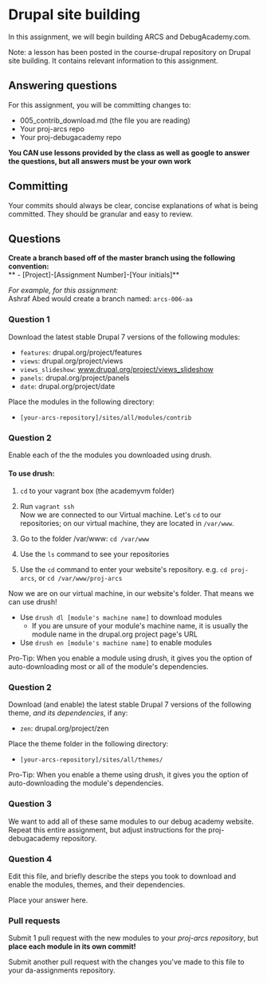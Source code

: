 # Drupal site building
In this assignment, we will begin building ARCS and DebugAcademy.com.  

Note: a lesson has been posted in the course-drupal repository on Drupal site building. It contains relevant information to this assignment.  

## Answering questions
For this assignment, you will be committing changes to:  
- 005_contrib_download.md (the file you are reading)  
- Your proj-arcs repo  
- Your proj-debugacademy repo  

**You CAN use lessons provided by the class as well as google to answer the questions, but all answers must be your own work**  

## Committing
Your commits should always be clear, concise explanations of what is being committed. They should be granular and easy to review.  

## Questions
**Create a branch based off of the master branch using the following convention:**  
** - [Project]-[Assignment Number]-[Your initials]**  

*For example, for this assignment:*  
Ashraf Abed would create a branch named: ```arcs-006-aa```  

### Question 1
Download the latest stable Drupal 7 versions of the following modules:  
- `features`: drupal.org/project/features  
- `views`: drupal.org/project/views  
- `views_slideshow`: www.drupal.org/project/views_slideshow
- `panels`: drupal.org/project/panels  
- `date`: drupal.org/project/date  

Place the modules in the following directory:  
- `[your-arcs-repository]/sites/all/modules/contrib`  

### Question 2
Enable each of the the modules you downloaded using drush.  

#### To use drush:
1. `cd` to your vagrant box (the academyvm folder)  
2. Run `vagrant ssh`  
Now we are connected to our Virtual machine. Let's `cd` to our repositories; on our virtual machine, they are located in `/var/www`.

1. Go to the folder /var/www: `cd /var/www`
2. Use the `ls` command to see your repositories
3. Use the `cd` command to enter your website's repository. e.g. `cd proj-arcs`, or `cd /var/www/proj-arcs`

Now we are on our virtual machine, in our website's folder. That means we can use drush!
- Use `drush dl [module's machine name]` to download modules
  - If you are unsure of your module's machine name, it is usually the module name in the drupal.org project page's URL  
- Use `drush en [module's machine name]` to enable modules

Pro-Tip: When you enable a module using drush, it gives you the option of auto-downloading most or all of the module's dependencies.  

### Question 2
Download (and enable) the latest stable Drupal 7 versions of the following theme, *and its dependencies*, if any:  
- `zen`: drupal.org/project/zen  

Place the theme folder in the following directory:  
- `[your-arcs-repository]/sites/all/themes/`  

Pro-Tip: When you enable a theme using drush, it gives you the option of auto-downloading the module's dependencies.  

### Question 3
We want to add all of these same modules to our debug academy website. Repeat this entire assignment, but adjust instructions for the proj-debugacademy repository.  

### Question 4
Edit this file, and briefly describe the steps you took to download and enable the modules, themes, and their dependencies.  

Place your answer here.  

### Pull requests
Submit 1 pull request with the new modules to your *proj-arcs repository*, but **place each module in its own commit!**  

Submit another pull request with the changes you've made to this file to your da-assignments repository.  
